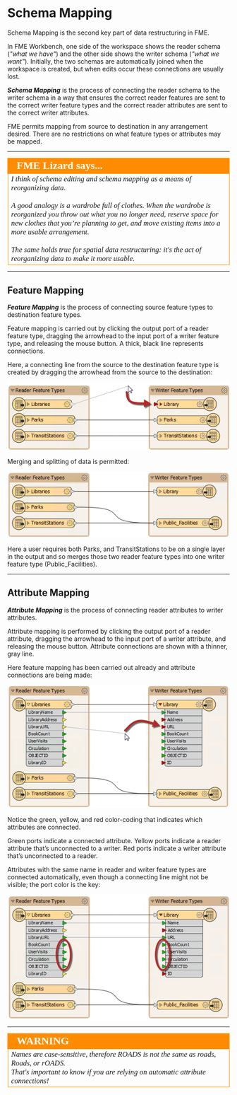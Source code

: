 # Schema Mapping

Schema Mapping is the second key part of data restructuring in FME.

In FME Workbench, one side of the workspace shows the reader schema (*"what we have"*) and the other side shows the writer schema (*"what we want"*). Initially, the two schemas are automatically joined when the workspace is created, but when edits occur these connections are usually lost.

***Schema Mapping*** is the process of connecting the reader schema to the writer schema in a way that ensures the correct reader features are sent to the correct writer feature types and the correct reader attributes are sent to the correct writer attributes.

FME permits mapping from source to destination in any arrangement desired. There are no restrictions on what feature types or attributes may be mapped.

---

<!--Person X Says Section-->

<table style="border-spacing: 0px">
<tr>
<td style="vertical-align:middle;background-color:darkorange;border: 2px solid darkorange">
<i class="fa fa-quote-left fa-lg fa-pull-left fa-fw" style="color:white;padding-right: 12px;vertical-align:text-top"></i>
<span style="color:white;font-size:x-large;font-weight: bold;font-family:serif">FME Lizard says...</span>
</td>
</tr>

<tr>
<td style="border: 1px solid darkorange">
<span style="font-family:serif; font-style:italic; font-size:larger">
I think of schema editing and schema mapping as a means of reorganizing data.
<br><br>A good analogy is a wardrobe full of clothes. When the wardrobe is reorganized you throw out what you no longer need, reserve space for new clothes that you’re planning to get, and move existing items into a more usable arrangement.
<br><br>The same holds true for spatial data restructuring: it's the act of reorganizing data to make it more usable.
</span>
</td>
</tr>
</table>

---

## Feature Mapping
***Feature Mapping*** is the process of connecting source feature types to destination feature types.

Feature mapping is carried out by clicking the output port of a reader feature type, dragging the arrowhead to the input port of a writer feature type, and releasing the mouse button. A thick, black line represents connections.

Here, a connecting line from the source to the destination feature type is created by dragging the arrowhead from the source to the destination:

![](./Images/Img2.013.SchemaMappingFeatureConnection.png)

Merging and splitting of data is permitted:

![](./Images/Img2.014.SchemaMappingMergedConnections.png)

Here a user requires both Parks, and TransitStations to be on a single layer in the output and so merges those two reader feature types into one writer feature type (Public_Facilities).

---

## Attribute Mapping
***Attribute Mapping*** is the process of connecting reader attributes to writer attributes.

Attribute mapping is performed by clicking the output port of a reader attribute, dragging the arrowhead to the input port of a writer attribute, and releasing the mouse button. Attribute connections are shown with a thinner, gray line.

Here feature mapping has been carried out already and attribute connections are being made:

![](./Images/Img2.015.SchemaMappingAttrConnection.png)

Notice the green, yellow, and red color-coding that indicates which attributes are connected.

Green ports indicate a connected attribute. Yellow ports indicate a reader attribute that’s unconnected to a writer. Red ports indicate a writer attribute that’s unconnected to a reader.

Attributes with the same name in reader and writer feature types are connected automatically, even though a connecting line might not be visible; the port color is the key:

![](./Images/Img2.016.SchemaMappingConnections.png)

---

<!--Warning Section-->

<table style="border-spacing: 0px">
<tr>
<td style="vertical-align:middle;background-color:darkorange;border: 2px solid darkorange">
<i class="fa fa-exclamation-triangle fa-lg fa-pull-left fa-fw" style="color:white;padding-right: 12px;vertical-align:text-top"></i>
<span style="color:white;font-size:x-large;font-weight: bold;font-family:serif">WARNING</span>
</td>
</tr>

<tr>
<td style="border: 1px solid darkorange">
<span style="font-family:serif; font-style:italic; font-size:larger">
Names are case-sensitive, therefore ROADS is not the same as roads, Roads, or rOADS.
<br>That's important to know if you are relying on automatic attribute connections!
</span>
</td>
</tr>
</table>

